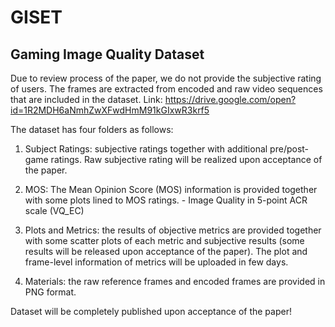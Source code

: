 # GISET
## Gaming Image Quality Dataset
 

Due to review process of the paper, we do not provide the subjective rating of users. The frames are extracted from encoded and raw video sequences that are included in the dataset. 
Link:
https://drive.google.com/open?id=1R2MDH6aNmhZwXFwdHmM91kGIxwR3krf5

The dataset has four folders as follows:

1.	Subject Ratings: subjective ratings together with additional pre/post-game ratings. Raw subjective rating will be realized upon acceptance of the paper. 

2.	MOS: The Mean Opinion Score (MOS) information is provided together with some plots lined to MOS ratings.   - Image Quality in 5-point ACR scale (VQ_EC)
 

3.	Plots and Metrics: the results of objective metrics are provided together with some scatter plots of each metric and subjective results (some results will be released upon acceptance of the paper). The plot and frame-level information of metrics will be uploaded in few days. 

4.	Materials: the raw reference frames and encoded frames are provided in PNG format.


Dataset will be completely published upon acceptance of the paper!


